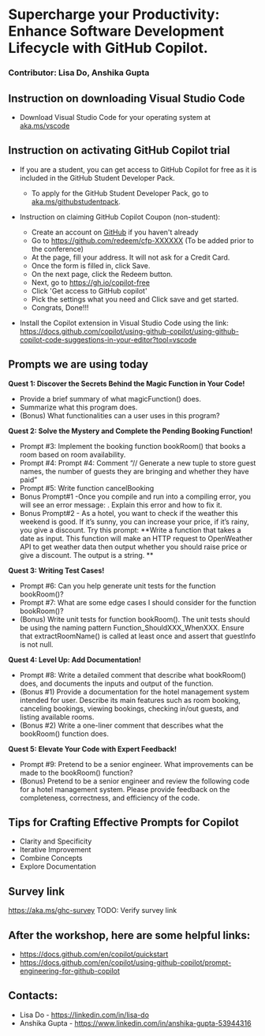 # Supercharge your Productivity: Enhance Software Development Lifecycle with GitHub Copilot.
### Contributor: Lisa Do, Anshika Gupta

## Instruction on downloading Visual Studio Code
- Download Visual Studio Code for your operating system at [aka.ms/vscode](https://aka.ms/vscode)

## Instruction on activating GitHub Copilot trial
- If you are a student, you can get access to GitHub Copilot for free as it is included in the GitHub Student Developer Pack.
    - To apply for the GitHub Student Developer Pack, go to [aka.ms/githubstudentpack](https://aka.ms/githubstudentpack).
 
- Instruction on claiming GitHub Copilot Coupon (non-student):
    - Create an account on [GitHub](https://github.com/) if you haven't already
    - Go to https://github.com/redeem/cfp-XXXXXX (To be added prior to the conference)
    - At the page, fill your address. It will not ask for a Credit Card.
    - Once the form is filled in, click Save.
    - On the next page, click the Redeem button.
    - Next, go to https://gh.io/copilot-free
    - Click 'Get access to GitHub copilot'
    - Pick the settings what you need and Click save and get started.
    - Congrats, Done!!! 

- Install the Copilot extension in Visual Studio Code using the link: https://docs.github.com/copilot/using-github-copilot/using-github-copilot-code-suggestions-in-your-editor?tool=vscode

## Prompts we are using today
**Quest 1: Discover the Secrets Behind the Magic Function in Your Code!**
- Provide a brief summary of what magicFunction() does.
- Summarize what this program does.
- (Bonus) What functionalities can a user uses in this program?

**Quest 2: Solve the Mystery and Complete the Pending Booking Function!**
- Prompt #3: Implement the booking function bookRoom() that books a room based on room availability.
- Prompt #4: Prompt #4: Comment “// Generate a new tuple to store guest names, the number of guests they are bringing and whether they have paid”
- Prompt #5: Write function cancelBooking
- Bonus Prompt#1 -Once you compile and run into a compiling error, you will see an error message: <error details>. Explain this error and how to fix it.
- Bonus Prompt#2 -  As a hotel, you want to check if the weather this weekend is good. If it’s sunny, you can increase your price, if it’s rainy, you give a discount. 
Try this prompt: 
**Write a function that takes a date as input. This function will make an HTTP request to OpenWeather API to get weather data then output whether you should raise price or give a discount. The output is a string. **

**Quest 3: Writing Test Cases!**
- Prompt #6: Can you help generate unit tests for the function bookRoom()?
- Prompt #7: What are some edge cases I should consider for the function bookRoom()?
- (Bonus) Write unit tests for function bookRoom(). The unit tests should be using the naming pattern Function_ShouldXXX_WhenXXX. Ensure that extractRoomName() is called at least once and assert that guestInfo is not null.
  
**Quest 4: Level Up: Add Documentation!**
- Prompt #8: Write a detailed comment that describe what bookRoom() does, and documents the inputs and output of the function.
- (Bonus #1) Provide a documentation for the hotel management system intended for user. Describe its main features such as room booking, canceling bookings, viewing bookings, checking in/out guests, and listing available rooms.
- (Bonus #2) Write a one-liner comment that describes what the bookRoom() function does.

**Quest 5: Elevate Your Code with Expert Feedback!**
- Prompt #9: Pretend to be a senior engineer. What improvements can be made to the bookRoom() function?
- (Bonus) Pretend to be a senior engineer and review the following code for a hotel management system. Please provide feedback on the completeness, correctness, and efficiency of the code.

## Tips for Crafting Effective Prompts for Copilot
- Clarity and Specificity
- Iterative Improvement
- Combine Concepts
- Explore Documentation


## Survey link
https://aka.ms/ghc-survey
TODO: Verify survey link

## After the workshop, here are some helpful links: 
- https://docs.github.com/en/copilot/quickstart
- https://docs.github.com/en/copilot/using-github-copilot/prompt-engineering-for-github-copilot

## Contacts: 
- Lisa Do -  https://linkedin.com/in/lisa-do
- Anshika Gupta - https://www.linkedin.com/in/anshika-gupta-53944316

